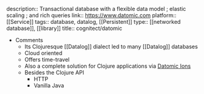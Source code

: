 description:: Transactional database with a flexible data model ; elastic scaling ; and rich queries
link:: https://www.datomic.com
platform:: [[Service]]
tags:: database, datalog, [[Persistent]]
type:: [[networked database]], [[library]]
title:: cognitect/datomic

- Comments
	- Its Clojuresque [[Datalog]] dialect led to many [[Datalog]] databases
	- Cloud oriented
	- Offers time-travel
	- Also a complete solution for Clojure applications via [Datomic Ions](https://docs.datomic.com/cloud/whatis/architecture.html#applications)
	- Besides the Clojure API
		- HTTP
		- Vanilla Java